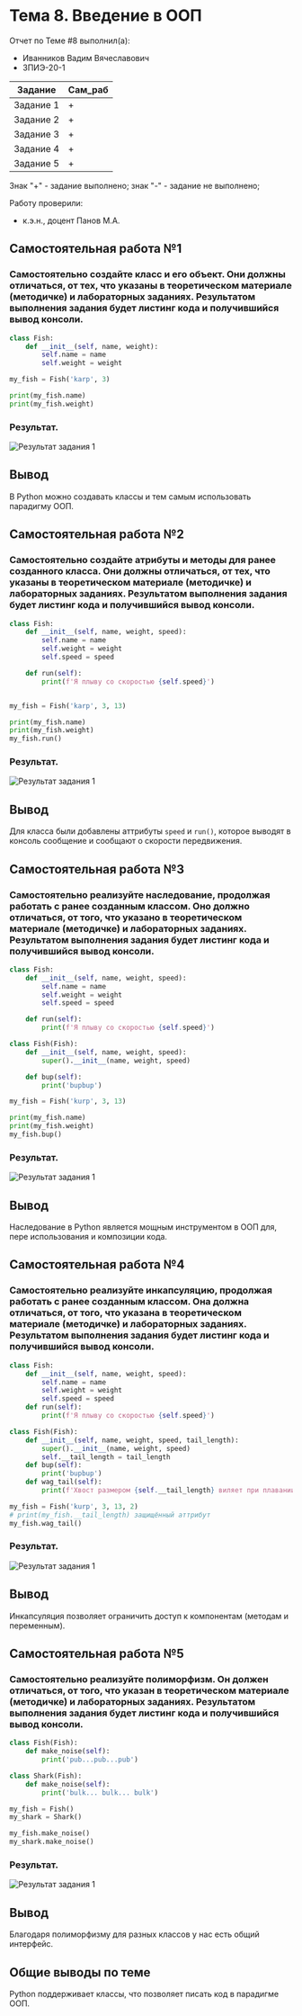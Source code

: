 # Тема 8. Введение в ООП
Отчет по Теме #8 выполнил(а):
- Иванников Вадим Вячеславович
- ЗПИЭ-20-1

| Задание    | Сам_раб |
|------------|---------|
| Задание 1  | +       |
| Задание 2  | +       |
| Задание 3  | +       |
| Задание 4  | +       |
| Задание 5  | +       |

Знак "+" - задание выполнено; знак "-" - задание не выполнено;

Работу проверили:
- к.э.н., доцент Панов М.А.

## Самостоятельная работа №1
### Самостоятельно создайте класс и его объект. Они должны отличаться, от тех, что указаны в теоретическом материале (методичке) и лабораторных заданиях. Результатом выполнения задания будет листинг кода и получившийся вывод консоли.

```python
class Fish:
    def __init__(self, name, weight):
        self.name = name
        self.weight = weight

my_fish = Fish('karp', 3)

print(my_fish.name)
print(my_fish.weight)
```

### Результат.

![Результат задания 1](./pics/pic-1.png)

## Вывод

В Python можно создавать классы и тем самым использовать парадигму ООП.

## Самостоятельная работа №2
### Самостоятельно создайте атрибуты и методы для ранее созданного класса. Они должны отличаться, от тех, что указаны в теоретическом материале (методичке) и лабораторных заданиях. Результатом выполнения задания будет листинг кода и получившийся вывод консоли.

```python
class Fish:
    def __init__(self, name, weight, speed):
        self.name = name
        self.weight = weight
        self.speed = speed

    def run(self):
        print(f'Я плыву со скоростью {self.speed}')


my_fish = Fish('karp', 3, 13)

print(my_fish.name)
print(my_fish.weight)
my_fish.run()
```

### Результат.

![Результат задания 1](./pics/pic-2.png)

## Вывод

Для класса были добавлены аттрибуты `speed` и `run()`, которое выводят в консоль сообщение и сообщают о скорости передвижения.

## Самостоятельная работа №3
### Самостоятельно реализуйте наследование, продолжая работать с ранее созданным классом. Оно должно отличаться, от того, что указано в теоретическом материале (методичке) и лабораторных заданиях. Результатом выполнения задания будет листинг кода и получившийся вывод консоли.

```python
class Fish:
    def __init__(self, name, weight, speed):
        self.name = name
        self.weight = weight
        self.speed = speed

    def run(self):
        print(f'Я плыву со скоростью {self.speed}')

class Fish(Fish):
    def __init__(self, name, weight, speed):
        super().__init__(name, weight, speed)

    def bup(self):
        print('bupbup')

my_fish = Fish('kurp', 3, 13)

print(my_fish.name)
print(my_fish.weight)
my_fish.bup()
```

### Результат.

![Результат задания 1](./pics/pic-3.png)

## Вывод

Наследование в Python является мощным инструментом в ООП для, пере использования и композиции кода.

## Самостоятельная работа №4
### Самостоятельно реализуйте инкапсуляцию, продолжая работать с ранее созданным классом. Она должна отличаться, от того, что указана в теоретическом материале (методичке) и лабораторных заданиях. Результатом выполнения задания будет листинг кода и получившийся вывод консоли.

```python
class Fish:
    def __init__(self, name, weight, speed):
        self.name = name
        self.weight = weight
        self.speed = speed
    def run(self):
        print(f'Я плыву со скоростью {self.speed}')

class Fish(Fish):
    def __init__(self, name, weight, speed, tail_length):
        super().__init__(name, weight, speed)
        self.__tail_length = tail_length
    def bup(self):
        print('bupbup')
    def wag_tail(self):
        print(f'Хвост размером {self.__tail_length} виляет при плавании')

my_fish = Fish('kurp', 3, 13, 2)
# print(my_fish.__tail_length) защищённый аттрибут
my_fish.wag_tail()
```

### Результат.

![Результат задания 1](./pics/pic-4.png)

## Вывод

Инкапсуляция позволяет ограничить доступ к компонентам (методам и переменным).

## Самостоятельная работа №5
### Самостоятельно реализуйте полиморфизм. Он должен отличаться, от того, что указан в теоретическом материале (методичке) и лабораторных заданиях. Результатом выполнения задания будет листинг кода и получившийся вывод консоли.

```python
class Fish(Fish):
    def make_noise(self):
        print('pub...pub...pub')

class Shark(Fish):
    def make_noise(self):
        print('bulk... bulk... bulk')

my_fish = Fish()
my_shark = Shark()

my_fish.make_noise()
my_shark.make_noise()
```

### Результат.

![Результат задания 1](./pics/pic-5.png)

## Вывод

Благодаря полиморфизму для разных классов у нас есть общий интерфейс.

## Общие выводы по теме

Python поддерживает классы, что позволяет писать код в парадигме ООП.